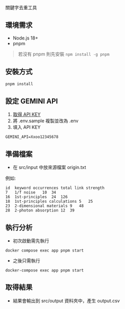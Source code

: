 關鍵字去重工具

## 環境需求

- Node.js 18+
- pnpm

> 若沒有 pnpm 則先安裝 `npm install -g pnpm`

## 安裝方式

```bash
pnpm install
```

## 設定 GEMINI API

1. [取得 API KEY](https://aistudio.google.com/apikey)
2. 將 .env.sample 複製並改為 .env
3. 填入 API KEY

```
GEMINI_API=Xxoo12345678
```

## 準備檔案

- 在 src/input 中放來源檔案 origin.txt

例如:

```
id	keyword	occurrences	total link strength
7	1/f noise	10	34
16	1st-principles	24	126
18	1st-principles calculations	5	25
23	2-dimensional materials	9	48
28	2-photon absorption	12	39
```

## 執行分析

- 初次啟動需先執行

```
docker compose exec app pnpm start
```

- 之後只需執行

```
docker-compose exec app pnpm start
```

## 取得結果

- 結果會輸出到 src/output 資料夾中，產生 output.csv
